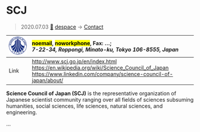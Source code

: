 # SCJ
> 2020.07.03 [🚀](../index/index.md) [despace](index.md) → [Contact](contact.md)

|[![](f/contact/s/scj_logo1_thumb.png)](f/contact/s/scj_logo1.png)|<mark>noemail</mark>, <mark>noworkphone</mark>, Fax: …;<br> *7-22-34, Roppongi, Minato-ku, Tokyo 106-8555, Japan*|
|:--|:--|
|Link|<http://www.scj.go.jp/en/index.html><br> <https://en.wikipedia.org/wiki/Science_Council_of_Japan><br> <https://www.linkedin.com/company/science-council-of-japan/about/>|

**Science Council of Japan (SCJ)** is the representative organization of Japanese scientist community ranging over all fields of sciences subsuming humanities, social sciences, life sciences, natural sciences, and engineering.

<p style="page-break-after:always"> </p>

…


